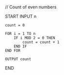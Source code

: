 // Count of even numbers

START
    INPUT n
    
    count = 0
    
    FOR i = 1 TO n
        IF i MOD 2 = 0 THEN
            count = count + 1
        END IF
    END FOR
    
    OUTPUT count
END
